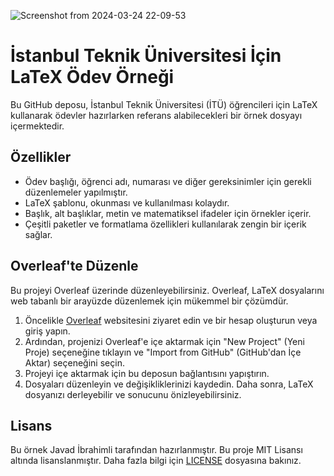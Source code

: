 ![Screenshot from 2024-03-24 22-09-53](https://github.com/cavadibrahimli1/ITU_HOMEWORK_LATEX_SAMPLE/assets/76445357/a49e51a8-8ad6-422b-925a-9f01fad03435)


# İstanbul Teknik Üniversitesi İçin LaTeX Ödev Örneği

Bu GitHub deposu, İstanbul Teknik Üniversitesi (İTÜ) öğrencileri için LaTeX kullanarak ödevler hazırlarken referans alabilecekleri bir örnek dosyayı içermektedir.

## Özellikler

- Ödev başlığı, öğrenci adı, numarası ve diğer gereksinimler için gerekli düzenlemeler yapılmıştır.
- LaTeX şablonu, okunması ve kullanılması kolaydır.
- Başlık, alt başlıklar, metin ve matematiksel ifadeler için örnekler içerir.
- Çeşitli paketler ve formatlama özellikleri kullanılarak zengin bir içerik sağlar.

## Overleaf'te Düzenle

Bu projeyi Overleaf üzerinde düzenleyebilirsiniz. Overleaf, LaTeX dosyalarını web tabanlı bir arayüzde düzenlemek için mükemmel bir çözümdür. 

1. Öncelikle [Overleaf](https://www.overleaf.com/latex/templates/itu-electronics-hw-report-javad-ibrahimli/hjwdrdqptnvp) websitesini ziyaret edin ve bir hesap oluşturun veya giriş yapın.
2. Ardından, projenizi Overleaf'e içe aktarmak için "New Project" (Yeni Proje) seçeneğine tıklayın ve "Import from GitHub" (GitHub'dan İçe Aktar) seçeneğini seçin.
3. Projeyi içe aktarmak için bu deposun bağlantısını yapıştırın.
4. Dosyaları düzenleyin ve değişikliklerinizi kaydedin. Daha sonra, LaTeX dosyanızı derleyebilir ve sonucunu önizleyebilirsiniz.

## Lisans

Bu örnek Javad İbrahimli tarafından hazırlanmıştır. Bu proje MIT Lisansı altında lisanslanmıştır. Daha fazla bilgi için [LICENSE](LICENSE) dosyasına bakınız.
